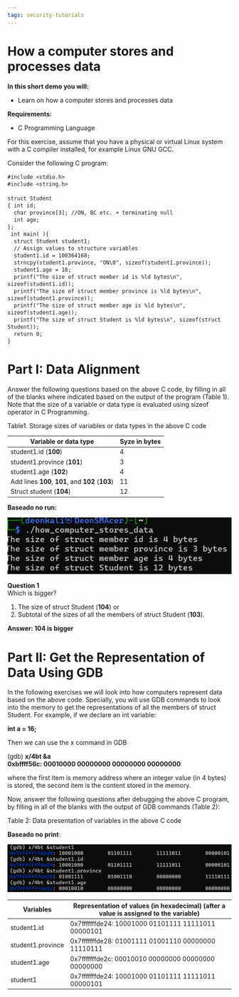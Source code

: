 ```yaml
---
tags: security-tutorials
---
```


# How a computer stores and processes data

**In this short demo you will:** 
- Learn on how a computer stores and processes data


**Requirements:** 
- C Programming Language


For this exercise, assume that you have a physical or virtual Linux system with a C compiler installed, for example Linux GNU GCC.


Consider the following C program:

```C=
#include <stdio.h>
#include <string.h>

struct Student
{ int id;
  char province[3]; //ON, BC etc. + terminating null
  int age;
};
 int main( ){
  struct Student student1;
  // Assign values to structure variables
  student1.id = 100364168;
  strncpy(student1.province, "ON\0", sizeof(student1.province));
  student1.age = 18;
  printf("The size of struct member id is %ld bytes\n", sizeof(student1.id));
  printf("The size of struct member province is %ld bytes\n", sizeof(student1.province));
  printf("The size of struct member age is %ld bytes\n", sizeof(student1.age));
  printf("The size of struct Student is %ld bytes\n", sizeof(struct Student));
  return 0;
}
```

# Part I: Data Alignment

Answer the following questions based on the above C code, by filling in all of the blanks where indicated based on the output of the program (Table 1). Note that the size of a variable or data type is evaluated using sizeof operator in C Programming.

Table1. Storage sizes of variables or data types in the above C code

| Variable or data type              | Syze in bytes | 
|------------------------------------|-----|
| student1.id (**100**)              |  4  |
| student1.province (**101**)        |  3  |
| student1.age (**102**)             |  4  |
| Add lines **100**, **101**, and **102** (**103**)	 | 11  |
| Struct student (**104**)           |  12 |


**Baseado no run:** 

![Code run](code_run.png)


**Question 1**  
Which is bigger? 

1. The size of struct Student (**104**) or
2. Subtotal of the sizes of all the members of struct Student (**103**).

**Answer: 104 is bigger**

# Part II: Get the Representation of Data Using GDB
In the following exercises we will look into how computers represent data based on the above code. Specially, you will use GDB commands to look into the memory to get the representations of all the members of struct Student. For example, if we declare an int variable:

**int a = 16;**

Then we can use the x command in GDB

(gdb) **x/4bt &a**  
**0xbffff56c: 00010000 00000000 00000000 00000000**

where the first item is memory address where an integer value (in 4 bytes) is stored, the second item is the content stored in the memory.

Now, answer the following questions after debugging the above C program, by filling in all of the blanks with the output of GDB commands (Table 2):

Table 2: Data presentation of variables in the above C code

**Baseado no print**: 

![Data](data.png)


| Variables         | Representation of values (in hexadecimal) (after a value is assigned to the variable) | 
|-------------------|---------------|
| student1.id       | 0x7fffffffde24: 10001000        01101111        11111011        00000101   |
| student1.province | 0x7fffffffde28: 01001111        01001110        00000000        11110111   |
| student1.age      | 0x7fffffffde2c: 00010010        00000000        00000000        00000000    |
| student1          | 0x7fffffffde24: 10001000        01101111        11111011        00000101    |

